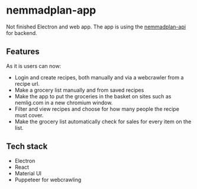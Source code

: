 # nemmadplan-app

Not finished Electron and web app. The app is using the [nemmadplan-api](https://github.com/a-lundsgaard/nemmadplan-api) for backend.

## Features
As it is users can now:

- Login and create recipes, both manually and via a webcrawler from a recipe url.
- Make a grocery list manually and from saved recipes 
- Make the app to put the groceries in the basket on sites such as nemlig.com in a new chromium window.
- Filter and view recipes and choose for how many people the recipe must cover.
- Make the grocery list automatically check for sales for every item on the list.


## Tech stack
- Electron
- React
- Material UI 
- Puppeteer for webcrawling
